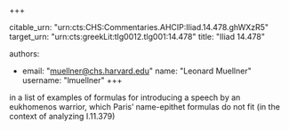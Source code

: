 +++


citable_urn: "urn:cts:CHS:Commentaries.AHCIP:Iliad.14.478.ghWXzR5"
target_urn: "urn:cts:greekLit:tlg0012.tlg001:14.478"
title: "Iliad 14.478"

authors:
- email: "muellner@chs.harvard.edu"
  name: "Leonard Muellner"
  username: "lmuellner"
+++

<p>in a list of examples of formulas for introducing a speech by an eukhomenos warrior, which Paris’ name-epithet formulas do not fit (in the context of analyzing I.11.379)</p>